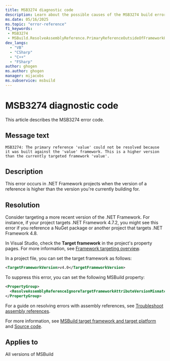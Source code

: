 ```yaml
---
title: MSB3274 diagnostic code
description: Learn about the possible causes of the MSB3274 build error and get troubleshooting tips.
ms.date: 05/16/2025
ms.topic: "error-reference"
f1_keywords:
 - MSB3274
 - MSBuild.ResolveAssemblyReference.PrimaryReferenceOutsideOfFrameworkUsingAttribute
dev_langs:
  - "VB"
  - "CSharp"
  - "C++"
  - "FSharp"
author: ghogen
ms.author: ghogen
manager: mijacobs
ms.subservice: msbuild
---
```

# MSB3274 diagnostic code

<!-- :::ErrorDefinitionDescription::: -->
<!-- :::editable-content name="introDescription"::: -->
This article describes the MSB3274 error code.
<!-- :::editable-content-end::: -->

## Message text

<!-- :::editable-content name="messageText"::: -->
`MSB3274: The primary reference 'value' could not be resolved because it was built against the 'value' framework. This is a higher version than the currently targeted framework 'value'.`
<!-- :::editable-content-end::: -->
<!-- MSB3274: The primary reference "{0}" could not be resolved because it was built against the "{1}" framework. This is a higher version than the currently targeted framework "{2}". -->

<!-- :::editable-content name="postOutputDescription"::: -->
## Description

This error occurs in .NET Framework projects when the version of a reference is higher than the version you're currently building for.

## Resolution

Consider targeting a more recent version of the .NET Framework. For instance, if your project targets .NET Framework 4.7.2, you might see this error if you reference a NuGet package or another project that targets .NET Framework 4.8.

In Visual Studio, check the **Target framework** in the project's property pages. For more information, see [Framework targeting overview](../../ide/visual-studio-multi-targeting-overview.md#change-the-target-framework).

In a project file, you can set the target framework as follows:

```xml
<TargetFrameworkVersion>v4.0</TargetFrameworkVersion>
```

To suppress this error, you can set the following MSBuild property:

```xml
<PropertyGroup>
  <ResolveAssemblyReferenceIgnoreTargetFrameworkAttributeVersionMismatch>true</ResolveAssemblyReferenceIgnoreTargetFrameworkAttributeVersionMismatch>
</PropertyGroup>
```

For a guide on resolving errors with assembly references, see [Troubleshoot assembly references](../troubleshoot-assembly-references.md).

For more information, see [MSBuild target framework and target platform](../msbuild-target-framework-and-target-platform.md) and [Source code](https://github.com/dotnet/msbuild/blob/d0af670c220f48693d5f1e4bab126d4367d77e05/src/Tasks/Microsoft.Common.CurrentVersion.targets#L2440).
<!-- :::editable-content-end::: -->
<!-- :::ErrorDefinitionDescription-end::: -->

## Applies to

All versions of MSBuild
